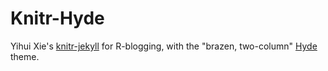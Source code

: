 # Knitr-Hyde

Yihui Xie's <a href = "https://github.com/yihui/knitr-jekyll">knitr-jekyll</a> for R-blogging, with the "brazen, two-column" <a href = "https://github.com/poole/hyde">Hyde</a> theme.

